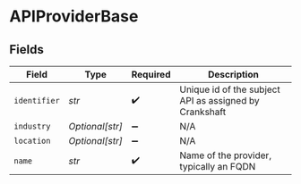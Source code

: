 # APIProviderBase


## Fields

| Field                                                  | Type                                                   | Required                                               | Description                                            |
| ------------------------------------------------------ | ------------------------------------------------------ | ------------------------------------------------------ | ------------------------------------------------------ |
| `identifier`                                           | *str*                                                  | :heavy_check_mark:                                     | Unique id of the subject API as assigned by Crankshaft |
| `industry`                                             | *Optional[str]*                                        | :heavy_minus_sign:                                     | N/A                                                    |
| `location`                                             | *Optional[str]*                                        | :heavy_minus_sign:                                     | N/A                                                    |
| `name`                                                 | *str*                                                  | :heavy_check_mark:                                     | Name of the provider, typically an FQDN                |